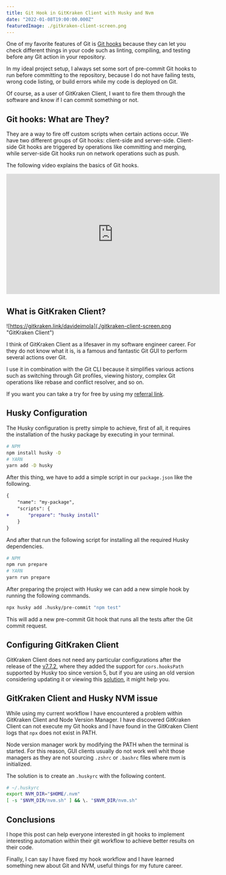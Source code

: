 ```yaml
---
title: Git Hook in GitKraken Client with Husky and Nvm
date: "2022-01-08T19:00:00.000Z"
featuredImage: ./gitkraken-client-screen.png
---
```


One of my favorite features of Git is [Git hooks](https://git-scm.com/book/en/v2/Customizing-Git-Git-Hooks) because they can let you check different things in your code such as linting, compiling, and testing before any Git action in your repository.

In my ideal project setup, I always set some sort of pre-commit Git hooks to run before committing to the repository, because I do not have failing tests, wrong code listing, or build errors while my code is deployed on Git.

Of course, as a user of GitKraken Client, I want to fire them through the software and know if I can commit something or not.

## Git hooks: What are They?

They are a way to fire off custom scripts when certain actions occur. We have two different groups of Git hooks: client-side and server-side. Client-side Git hooks are triggered by operations like committing and merging, while server-side Git hooks run on network operations such as push.

The following video explains the basics of Git hooks.

<iframe width="560" height="315" src="https://www.youtube.com/embed/ZZgyILr-TjA" title="YouTube video player" frameborder="0" allow="accelerometer; autoplay; clipboard-write; encrypted-media; gyroscope; picture-in-picture" allowfullscreen></iframe>

## What is GitKraken Client?

![https://gitkraken.link/davideimola](./gitkraken-client-screen.png "GitKraken Client")

I think of GitKraken Client as a lifesaver in my software engineer career. For they do not know what it is, is a famous and fantastic Git GUI to perform several actions over Git.

I use it in combination with the Git CLI because it simplifies various actions such as switching through Git profiles, viewing history, complex Git operations like rebase and conflict resolver, and so on.

If you want you can take a try for free by using my [referral link](https://gitkraken.link/davideimola).

## Husky Configuration

The Husky configuration is pretty simple to achieve, first of all, it requires the installation of the husky package by executing in your terminal.

```bash
# NPM
npm install husky -D
# YARN
yarn add -D husky
```

After this thing, we have to add a simple script in our `package.json` like the following.

```diff
{
	"name": "my-package",
	"scripts": {
+		"prepare": "husky install"
	}
}
```

And after that run the following script for installing all the required Husky dependencies.

```bash
# NPM
npm run prepare
# YARN
yarn run prepare
```

After preparing the project with Husky we can add a new simple hook by running the following commands.

```bash
npx husky add .husky/pre-commit "npm test"
```

This will add a new pre-commit Git hook that runs all the tests after the Git commit request.

## Configuring GitKraken Client

GitKraken Client does not need any particular configurations after the release of the [v7.7.2](https://support.gitkraken.com/release-notes/7x/#version-772), where they added the support for `cors.hooksPath` supported by Husky too since version 5, but if you are using an old version considering updating it or viewing this [solution](https://github.com/typicode/husky/issues/875), it might help you.

## GitKraken Client and Husky NVM issue

While using my current workflow I have encountered a problem within GitKraken Client and Node Version Manager. I have discovered GitKraken Client can not execute my Git hooks and I have found in the GitKraken Client logs that `npx` does not exist in PATH.

Node version manager work by modifying the PATH when the terminal is started. For this reason, GUI clients usually do not work well whit those managers as they are not sourcing `.zshrc` or `.bashrc` files where nvm is initialized.

The solution is to create an `.huskyrc` with the following content.

```bash
# ~/.huskyrc
export NVM_DIR="$HOME/.nvm"
[ -s "$NVM_DIR/nvm.sh" ] && \. "$NVM_DIR/nvm.sh"
```

## Conclusions

I hope this post can help everyone interested in git hooks to implement interesting automation within their git workflow to achieve better results on their code.

Finally, I can say I have fixed my hook workflow and I have learned something new about Git and NVM, useful things for my future career.
